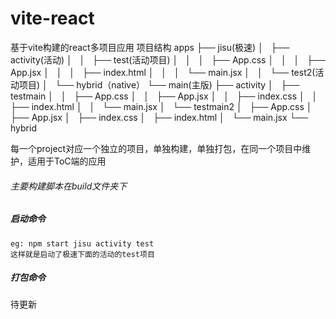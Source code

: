# vite-react

基于vite构建的react多项目应用
项目结构
apps
├── jisu(极速)
│   ├── activity(活动)
│   │   ├── test(活动项目)
│   │   │   ├── App.css
│   │   │   ├── App.jsx
│   │   │   ├── index.html
│   │   │   └── main.jsx
│   │   └── test2(活动项目)
│   └── hybrid（native）
└── main(主版)
    ├── activity
    │   ├── testmain
    │   │   ├── App.css
    │   │   ├── App.jsx
    │   │   ├── index.css
    │   │   ├── index.html
    │   │   └── main.jsx
    │   └── testmain2
    │       ├── App.css
    │       ├── App.jsx
    │       ├── index.css
    │       ├── index.html
    │       └── main.jsx
    └── hybrid

每一个project对应一个独立的项目，单独构建，单独打包，在同一个项目中维护，适用于ToC端的应用

###### 主要构建脚本在build文件夹下
##### 启动命令
``` npm start [appName] [project] [projectName]
eg: npm start jisu activity test
这样就是启动了极速下面的活动的test项目
```
##### 打包命令
待更新

